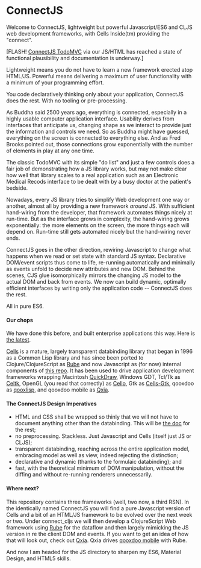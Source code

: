 # ConnectJS
Welcome to ConnectJS, lightweight but powerful Javascript/ES6 and CLJS web development frameworks, with Cells Inside(tm) providing the "connect".

[FLASH! [ConnectJS TodoMVC](https://github.com/kennytilton/connectjs-todomvc) via our JS/HTML has reached a state of functional plausibility and documentation is underway.]

Lightweight means you do not have to learn a new framework erected atop HTML/JS. Powerful means delivering a maximum of user functionality with a minimum of your programming effort.

You code declaratively thinking only about your application, ConnectJS does the rest. With no tooling or pre-processing.

As Buddha said 2500 years ago, everything is connected, especially in a highly usable computer application interface. Usability derives from interfaces that anticipate us, changing shape as we interact to provide just the information and controls we need. So as Buddha might have guessed, everything on the screen is connected to everything else. And as Fred Brooks pointed out, those connections grow exponentially with the number of elements in play at any one time. 

The classic TodoMVC with its simple "do list" and just a few controls does a fair job of demonstrating how a JS library works, but may not make clear how well that library scales to a real application such as an Electronic Medical Recods interface to be dealt with by a busy doctor at the patient's bedside.

Nowadays, every JS library tries to simplify Web development one way or another, almost all by providing a new framework *around* JS. With sufficient hand-wiring from the developer, that framework automates things nicely at run-time. But as the interface grows in complexity, the hand-wiring grows exponentially: the more elements on the screen, the more things each will depend on. Run-time still gets automated nicely but the hand-wiring never ends.

ConnectJS goes in the other direction, rewiring Javascript to change what happens when we read or set state with standard JS syntax. Declarative DOM/event scripts thus come to life, re-running automatically and minimally as events unfold to decide new attributes and new DOM. Behind the scenes, CJS glue isomorphically mirrors the changing JS model to the actual DOM and back from events. We now can build dynamic, optimally efficient interfaces by writing only the application code -- ConnectJS does the rest.

All in pure ES6.

#### Our chops
We have done this before, and built enterprise applications this way. Here is [the latest](http://tiltonsalgebra.com/#).

[Cells](https://github.com/kennytilton/cells) is a mature, largely transparent databinding library that began in 1996 as a Common Lisp library and has since been ported to Clojure/ClojureScript as [Rube](https://github.com/kennytilton/rube) and now Javascript as (for now) internal components of [this repo](https://github.com/kennytilton/ConnectJS/blob/master/ConnectJS/public_html/js/Cells.js). It has been used to drive application development frameworks wrapping Macintosh [QuickDraw](https://en.wikipedia.org/wiki/QuickDraw), Windows GDT, Tcl/Tk as [Celtk](https://github.com/kennytilton/celtk), OpenGL (you read that correctly) as [Cello](https://github.com/kennytilton/Cello), Gtk as [Cells-Gtk](https://github.com/Ramarren/cells-gtk3), qooxdoo as [qooxlisp](https://github.com/kennytilton/qooxlisp), and qooxdoo mobile as [Qxia](https://github.com/kennytilton/qxia).

#### The ConnectJS Design Imperatives
 * HTML and CSS shall be wrapped so thinly that we will not have to document anything other than the databinding. This will be [the doc](https://developer.mozilla.org/en-US/docs/Web/API) for the rest;
 * no preprocessing. Stackless. Just Javascript and Cells (itself just JS or CLJS);
 * transparent databinding, reaching across the entire application model, embracing model as well as view, indeed rejecting the distinction; 
 * declarative and dynamic (thanks to the formulaic databinding); and
 * fast, with the theoretical minimum of DOM manipulation, without the diffing and without re-running renderers unnecessarily.
 
 #### Where next?
 This repository contains three frameworks (well, two now, a third RSN). In the identically named ConnectJS you will find a pure Javascript version of Cells and a bit of an HTML/JS framework to be evolved over the next week or two. Under connect_cljs we will then develop a ClojureScript Web framework using [Rube](https://github.com/kennytilton/rube) for the dataflow and then largely mimicking the JS version in re the client DOM and events. If you want to get an idea of how that will look out, check out [Qxia](https://github.com/kennytilton/ConnectJS/tree/master/cljs/qxia). Qxia drives [qooxdoo mobile](http://www.qooxdoo.org/5.0.2/pages/mobile.html) with Rube.
 
 And now I am headed for the JS directory to sharpen my ES6, Material Design, and HTML5 skills.
